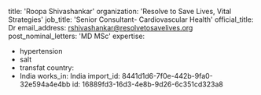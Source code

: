 title: 'Roopa Shivashankar'
organization: 'Resolve to Save Lives, Vital Strategies'
job_title: 'Senior Consultant- Cardiovascular Health'
official_title: Dr
email_address: rshivashankar@resolvetosavelives.org
post_nominal_letters: 'MD MSc'
expertise:
  - hypertension
  - salt
  - transfat
country:
  - India
works_in: India
import_id: 8441d1d6-7f0e-442b-9fa0-32e594a4e4bb
id: 16889fd3-16d3-4e8b-9d26-6c351cd323a8
